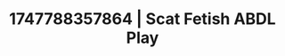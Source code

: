---
categories:
- Alt romance
- Giantess fetish
- Titty fuck
- Caressing curves
- Lover's breath
image: /assets/images/1747788357864.jpg
layout: post
seo:
  description: Featured content with exclusive Scat Fetish, ABDL Play. HD images available.
  keywords: Scat Fetish, ABDL Play
  og_image: /assets/images/1747788357864.jpg
  schema_type: VisualArtwork
tags:
- ABDL Play
- Scat Fetish
- '#1747788357864'
title: 1747788357864 | Scat Fetish ABDL Play
---